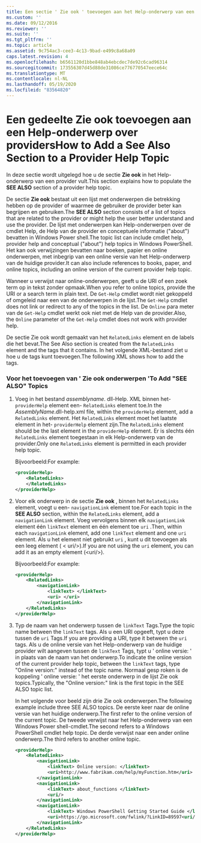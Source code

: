 ```yaml
---
title: Een sectie ' Zie ook ' toevoegen aan het Help-onderwerp van een provider | Microsoft Docs
ms.custom: ''
ms.date: 09/12/2016
ms.reviewer: ''
ms.suite: ''
ms.tgt_pltfrm: ''
ms.topic: article
ms.assetid: 9c754ac3-cee3-4c13-9bad-e499c8a68a09
caps.latest.revision: 4
ms.openlocfilehash: b6561120d1bbe848ab4ebcdec7de92c6cad96314
ms.sourcegitcommit: 173556307d45d88de31086ce776770547eece64c
ms.translationtype: MT
ms.contentlocale: nl-NL
ms.lasthandoff: 05/19/2020
ms.locfileid: "83564820"
---
```

# <a name="how-to-add-a-see-also-section-to-a-provider-help-topic"></a><span data-ttu-id="5600c-102">Een gedeelte Zie ook toevoegen aan een Help-onderwerp over providers</span><span class="sxs-lookup"><span data-stu-id="5600c-102">How to Add a See Also Section to a Provider Help Topic</span></span>

<span data-ttu-id="5600c-103">In deze sectie wordt uitgelegd hoe u de sectie **Zie ook** in het Help-onderwerp van een provider vult.</span><span class="sxs-lookup"><span data-stu-id="5600c-103">This section explains how to populate the **SEE ALSO** section of a provider help topic.</span></span>

<span data-ttu-id="5600c-104">De sectie **Zie ook** bestaat uit een lijst met onderwerpen die betrekking hebben op de provider of waarmee de gebruiker de provider beter kan begrijpen en gebruiken.</span><span class="sxs-lookup"><span data-stu-id="5600c-104">The **SEE ALSO** section consists of a list of topics that are related to the provider or might help the user better understand and use the provider.</span></span> <span data-ttu-id="5600c-105">De lijst met onderwerpen kan Help-onderwerpen over de cmdlet Help, de Help van de provider en conceptuele informatie ("about") bevatten in Windows Power shell.</span><span class="sxs-lookup"><span data-stu-id="5600c-105">The topic list can include cmdlet help, provider help and conceptual ("about") help topics in Windows PowerShell.</span></span> <span data-ttu-id="5600c-106">Het kan ook verwijzingen bevatten naar boeken, papier en online onderwerpen, met inbegrip van een online versie van het Help-onderwerp van de huidige provider.</span><span class="sxs-lookup"><span data-stu-id="5600c-106">It can also include references to books, paper, and online topics, including an online version of the current provider help topic.</span></span>

<span data-ttu-id="5600c-107">Wanneer u verwijst naar online-onderwerpen, geeft u de URI of een zoek term op in tekst zonder opmaak.</span><span class="sxs-lookup"><span data-stu-id="5600c-107">When you refer to online topics, provide the URI or a search term in plain text.</span></span> <span data-ttu-id="5600c-108">De `Get-Help` cmdlet wordt niet gekoppeld of omgeleid naar een van de onderwerpen in de lijst.</span><span class="sxs-lookup"><span data-stu-id="5600c-108">The `Get-Help` cmdlet does not link or redirect to any of the topics in the list.</span></span> <span data-ttu-id="5600c-109">De `Online` para meter van de `Get-Help` cmdlet werkt ook niet met de Help van de provider.</span><span class="sxs-lookup"><span data-stu-id="5600c-109">Also, the `Online` parameter of the `Get-Help` cmdlet does not work with provider help.</span></span>

<span data-ttu-id="5600c-110">De sectie Zie ook wordt gemaakt van het `RelatedLinks` element en de labels die het bevat.</span><span class="sxs-lookup"><span data-stu-id="5600c-110">The See Also section is created from the `RelatedLinks` element and the tags that it contains.</span></span> <span data-ttu-id="5600c-111">In het volgende XML-bestand ziet u hoe u de tags kunt toevoegen.</span><span class="sxs-lookup"><span data-stu-id="5600c-111">The following XML shows how to add the tags.</span></span>

### <a name="to-add-see-also-topics"></a><span data-ttu-id="5600c-112">Voor het toevoegen van ' Zie ook onderwerpen '</span><span class="sxs-lookup"><span data-stu-id="5600c-112">To Add "SEE ALSO" Topics</span></span>

1. <span data-ttu-id="5600c-113">Voeg in het bestand *assemblyname*. dll-Help. XML binnen het- `providerHelp` element een- `RelatedLinks` element toe.</span><span class="sxs-lookup"><span data-stu-id="5600c-113">In the *AssemblyName*.dll-help.xml file, within the `providerHelp` element, add a `RelatedLinks` element.</span></span> <span data-ttu-id="5600c-114">Het `RelatedLinks` element moet het laatste element in het- `providerHelp` element zijn.</span><span class="sxs-lookup"><span data-stu-id="5600c-114">The `RelatedLinks` element should be the last element in the `providerHelp` element.</span></span> <span data-ttu-id="5600c-115">Er is slechts één `RelatedLinks` element toegestaan in elk Help-onderwerp van de provider.</span><span class="sxs-lookup"><span data-stu-id="5600c-115">Only one `RelatedLinks` element is permitted in each provider help topic.</span></span>

   <span data-ttu-id="5600c-116">Bijvoorbeeld:</span><span class="sxs-lookup"><span data-stu-id="5600c-116">For example:</span></span>

    ```xml
    <providerHelp>
        <RelatedLinks>
        </RelatedLinks>
    </providerHelp>
    ```

2. <span data-ttu-id="5600c-117">Voor elk onderwerp in de sectie **Zie ook** , binnen het `RelatedLinks` element, voegt u een- `navigationLink` element toe.</span><span class="sxs-lookup"><span data-stu-id="5600c-117">For each topic in the **SEE ALSO** section, within the `RelatedLinks` element, add a `navigationLink` element.</span></span> <span data-ttu-id="5600c-118">Voeg vervolgens binnen elk `navigationLink` element één `linkText` element en één element toe `uri` .</span><span class="sxs-lookup"><span data-stu-id="5600c-118">Then, within each `navigationLink` element, add one `linkText` element and one `uri` element.</span></span> <span data-ttu-id="5600c-119">Als u het element niet gebruikt `uri` , kunt u dit toevoegen als een leeg element ( \< uri/>).</span><span class="sxs-lookup"><span data-stu-id="5600c-119">If you are not using the `uri` element, you can add it as an empty element (\<uri/>).</span></span>

   <span data-ttu-id="5600c-120">Bijvoorbeeld:</span><span class="sxs-lookup"><span data-stu-id="5600c-120">For example:</span></span>

    ```xml
    <providerHelp>
        <RelatedLinks>
            <navigationLink>
                <linkText> </linkText>
                <uri> </uri>
            </navigationLink>
        </RelatedLinks>
    </providerHelp>
    ```

3. <span data-ttu-id="5600c-121">Typ de naam van het onderwerp tussen de `linkText` Tags.</span><span class="sxs-lookup"><span data-stu-id="5600c-121">Type the topic name between the `linkText` tags.</span></span> <span data-ttu-id="5600c-122">Als u een URI opgeeft, typt u deze tussen de `uri` Tags.</span><span class="sxs-lookup"><span data-stu-id="5600c-122">If you are providing a URI, type it between the `uri` tags.</span></span> <span data-ttu-id="5600c-123">Als u de online versie van het Help-onderwerp van de huidige provider wilt aangeven tussen de `linkText` Tags, typt u ' online versie: ' in plaats van de naam van het onderwerp.</span><span class="sxs-lookup"><span data-stu-id="5600c-123">To indicate the online version of the current provider help topic, between the `linkText` tags, type "Online version:" instead of the topic name.</span></span> <span data-ttu-id="5600c-124">Normaal gesp roken is de koppeling ' online versie: ' het eerste onderwerp in de lijst Zie ook topics.</span><span class="sxs-lookup"><span data-stu-id="5600c-124">Typically, the "Online version:" link is the first topic in the SEE ALSO topic list.</span></span>

   <span data-ttu-id="5600c-125">In het volgende voor beeld zijn drie Zie ook onderwerpen.</span><span class="sxs-lookup"><span data-stu-id="5600c-125">The following example include three SEE ALSO topics.</span></span> <span data-ttu-id="5600c-126">De eerste keer naar de online versie van het huidige onderwerp.</span><span class="sxs-lookup"><span data-stu-id="5600c-126">The first refer to the online version of the current topic.</span></span> <span data-ttu-id="5600c-127">De tweede verwijst naar het Help-onderwerp van een Windows Power shell-cmdlet.</span><span class="sxs-lookup"><span data-stu-id="5600c-127">The second refers to a Windows PowerShell cmdlet help topic.</span></span> <span data-ttu-id="5600c-128">De derde verwijst naar een ander online onderwerp.</span><span class="sxs-lookup"><span data-stu-id="5600c-128">The third refers to another online topic.</span></span>

    ```xml
    <providerHelp>
        <RelatedLinks>
            <navigationLink>
                <linkText> Online version: </linkText>
                <uri>http://www.fabrikam.com/help/myFunction.htm</uri>
            </navigationLink>
            <navigationLink>
                <linkText> about_functions </linkText>
                <uri/>
            </navigationLink>
            <navigationLink>
                <linkText> Windows PowerShell Getting Started Guide </linkText>
                <uri>https://go.microsoft.com/fwlink/?LinkID=89597<uri/>
            </navigationLink>
        </RelatedLinks>
    </providerHelp>
    ```

